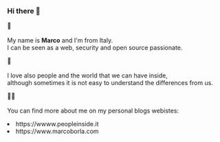 ### Hi there 👋

🌱<br><br>
My name is **Marco** and I'm from Italy.<br>
I can be seen as a web, security and open source passionate.

:heart_decoration: <br><br>
I love also people and the world that we can have inside, <br>although sometimes it is not easy to understand the differences from us. 

:cook: <br><br>
You can find more about me on my personal blogs webistes:<br>

<li> https://wwww.peopleinside.it <br>
<li> https://www.marcoborla.com

<!--
**PeopleInside/peopleinside** is a ✨ _special_ ✨ repository because its `README.md` (this file) appears on your GitHub profile.

Here are some ideas to get you started:

- 🔭 I’m currently working on ...
- 🌱 I’m currently learning ...
- 👯 I’m looking to collaborate on ...
- 🤔 I’m looking for help with ...
- 💬 Ask me about ...
- 📫 How to reach me: ...
- 😄 Pronouns: ...
- ⚡ Fun fact: ...
-->
